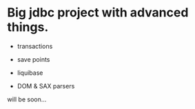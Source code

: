 # Big jdbc project with advanced things.

- transactions 

- save points 

- liquibase

- DOM & SAX parsers

will be soon...
